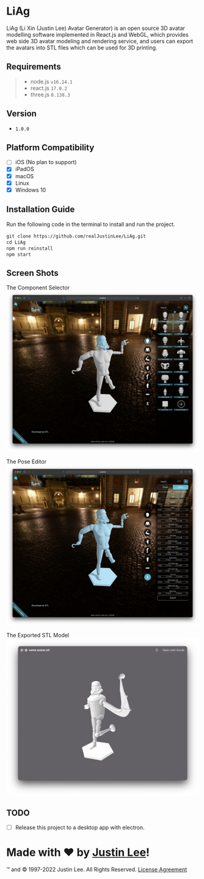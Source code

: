 # LiAg
LiAg (Li Xin (Justin Lee) Avatar Generator) is an open source 3D avatar modelling software implemented in React.js and WebGL,
which provides web side 3D avatar modeling and rendering service,
and users can export the avatars into STL files which can be used for 3D printing.

## Requirements
> - node.js `v16.14.1`
> - react.js `17.0.2`
> - three.js `0.138.3`

## Version
- `1.0.0`

## Platform Compatibility
- [ ] iOS (No plan to support)
- [x] iPadOS
- [x] macOS
- [x] Linux
- [x] Windows 10

## Installation Guide

Run the following code in the terminal to install and run the project.

```
git clone https://github.com/realJustinLee/LiAg.git
cd LiAg
npm run reinstall
npm start
```

## Screen Shots
The Component Selector
![Component Selector](./extra/img/ComponentSelector.png)

The Pose Editor
![Pose Editor](./extra/img/PoseEditor.png)

The Exported STL Model
![The Exported STL](./extra/img/TheExportedSTL.png)

## TODO
- [ ] Release this project to a desktop app with electron.

# Made with ❤ by [Justin Lee](https://github.com/realJustinLee)!
™ and © 1997-2022 Justin Lee. All Rights Reserved. [License Agreement](./LICENSE)
